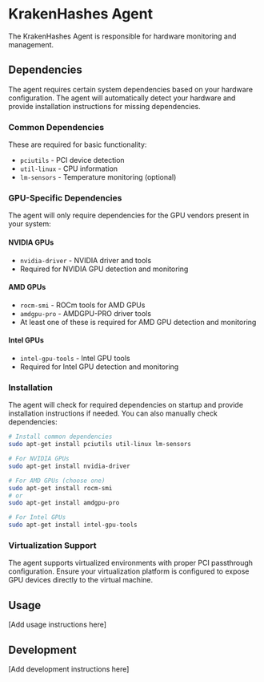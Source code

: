 # KrakenHashes Agent

The KrakenHashes Agent is responsible for hardware monitoring and management.

## Dependencies

The agent requires certain system dependencies based on your hardware configuration. The agent will automatically detect your hardware and provide installation instructions for missing dependencies.

### Common Dependencies

These are required for basic functionality:

- `pciutils` - PCI device detection
- `util-linux` - CPU information
- `lm-sensors` - Temperature monitoring (optional)

### GPU-Specific Dependencies

The agent will only require dependencies for the GPU vendors present in your system:

#### NVIDIA GPUs
- `nvidia-driver` - NVIDIA driver and tools
- Required for NVIDIA GPU detection and monitoring

#### AMD GPUs
- `rocm-smi` - ROCm tools for AMD GPUs
- `amdgpu-pro` - AMDGPU-PRO driver tools
- At least one of these is required for AMD GPU detection and monitoring

#### Intel GPUs
- `intel-gpu-tools` - Intel GPU tools
- Required for Intel GPU detection and monitoring

### Installation

The agent will check for required dependencies on startup and provide installation instructions if needed. You can also manually check dependencies:

```bash
# Install common dependencies
sudo apt-get install pciutils util-linux lm-sensors

# For NVIDIA GPUs
sudo apt-get install nvidia-driver

# For AMD GPUs (choose one)
sudo apt-get install rocm-smi
# or
sudo apt-get install amdgpu-pro

# For Intel GPUs
sudo apt-get install intel-gpu-tools
```

### Virtualization Support

The agent supports virtualized environments with proper PCI passthrough configuration. Ensure your virtualization platform is configured to expose GPU devices directly to the virtual machine.

## Usage

[Add usage instructions here]

## Development

[Add development instructions here]